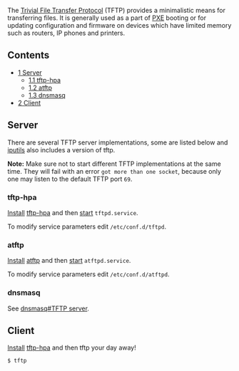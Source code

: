 The [Trivial File Transfer Protocol](https://en.wikipedia.org/wiki/Trivial_File_Transfer_Protocol "wikipedia:Trivial File Transfer Protocol") (TFTP) provides a minimalistic means for transferring files. It is generally used as a part of [PXE](/index.php/PXE "PXE") booting or for updating configuration and firmware on devices which have limited memory such as routers, IP phones and printers.

## Contents

*   [1 Server](#Server)
    *   [1.1 tftp-hpa](#tftp-hpa)
    *   [1.2 atftp](#atftp)
    *   [1.3 dnsmasq](#dnsmasq)
*   [2 Client](#Client)

## Server

There are several TFTP server implementations, some are listed below and [iputils](https://www.archlinux.org/packages/?name=iputils) also includes a version of tftp.

**Note:** Make sure not to start different TFTP implementations at the same time. They will fail with an error `got more than one socket`, because only one may listen to the default TFTP port `69`.

### tftp-hpa

[Install](/index.php/Install "Install") [tftp-hpa](https://www.archlinux.org/packages/?name=tftp-hpa) and then [start](/index.php/Start "Start") `tftpd.service`.

To modify service parameters edit `/etc/conf.d/tftpd`.

### atftp

[Install](/index.php/Install "Install") [atftp](https://www.archlinux.org/packages/?name=atftp) and then [start](/index.php/Start "Start") `atftpd.service`.

To modify service parameters edit `/etc/conf.d/atftpd`.

### dnsmasq

See [dnsmasq#TFTP server](/index.php/Dnsmasq#TFTP_server "Dnsmasq").

## Client

[Install](/index.php/Install "Install") [tftp-hpa](https://www.archlinux.org/packages/?name=tftp-hpa) and then tftp your day away!

```
$ tftp

```